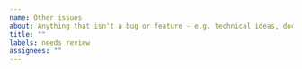 ```yaml
---
name: Other issues
about: Anything that isn't a bug or feature - e.g. technical ideas, docs improvement, a question
title: ""
labels: needs review
assignees: ""
---
```

